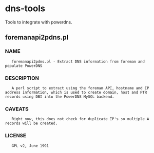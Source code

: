 # dns-tools
Tools to integrate with powerdns. 

## foremanapi2pdns.pl

### NAME
       foremanapi2pdns.pl - Extract DNS information from foreman and populate PowerDNS

### DESCRIPTION
       A perl script to extract using the foreman API, hostname and IP address information, which is used to create domain, host and PTR records using DBI into the PowerDNS MySQL backend.

### CAVEATS
       Right now, this does not check for duplicate IP's so multiple A records will be created.

### LICENSE
       GPL v2, June 1991

